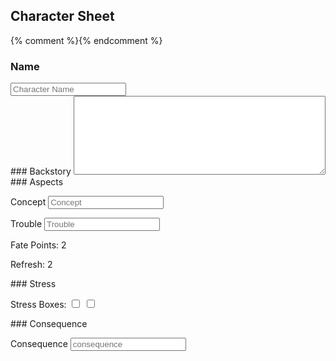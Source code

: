 ---
---

<div class="pagebreak"></div>

## Character Sheet

{% comment %}<!--
<button onclick='window.print();return false;' />Print</button>
-->{% endcomment %}

<div class="character-sheet">

<div id="character-name" class="character-sheet-section" markdown="1">
<h3 id="character-name"><label class="aspect-label" for="name">Name</label></h3>
<input id="name" class="character-name" type="text" name="Character Name" placeholder="Character Name">

</div>

<div id="character-backstory" class="character-sheet-section" markdown="1">
### Backstory

<textarea rows="8" style="width:80%"></textarea>

</div>


<div id="aspects" class="character-sheet-section" markdown="1">
### Aspects

<label class="aspect-label" for="concept">Concept</label>
<input id="concept" class="aspect-box" type="text" name="Concept Aspect" placeholder="Concept">

<label class="aspect-label" for="trouble">Trouble</label>
<input id="trouble" class="aspect-box" type="text" name="Concept Aspect" placeholder="Trouble">

</div>

<div id="fate-points" class="character-sheet-section" markdown="1">
Fate Points: 2

Refresh: 2
</div>

<div id="stress" class="character-sheet-section" markdown="1">
### Stress

<label class="stress-box-label">Stress Boxes:
  <input class="stress" type="checkbox">
  <input class="stress" type="checkbox">
</label>

</div>

<div id="consequence" class="character-sheet-section" markdown="1">
### Consequence

<label class="aspect-label" for="consequence">Consequence</label>
<input id="consequence" class="aspect-box" type="text" name="Concept Aspect" placeholder="consequence">
</div>

</div>
